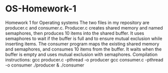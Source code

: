 # OS-Homework-1
Homework 1 for Operating systems 
The two files in my repository are producer.c and consumer.c.
Producer.c creates shared memory and named semaphores, then produces 10 items into the shared buffer. It uses semaphores to wait if the buffer is full and to ensure mutual exclusion while inserting items.
The consumer program maps the existing shared memory and semaphores, and consumes 10 items from the buffer. It waits when the buffer is empty and uses mutual exclusion with semaphores.
Compilation instructions:
gcc producer.c -pthread -o producer
gcc consumer.c -pthread -o consumer
./producer & ./consumer

